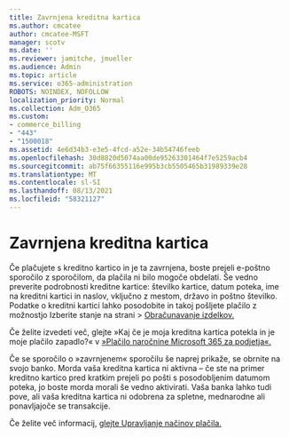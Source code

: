 ```yaml
---
title: Zavrnjena kreditna kartica
ms.author: cmcatee
author: cmcatee-MSFT
manager: scotv
ms.date: ''
ms.reviewer: jamitche, jmueller
ms.audience: Admin
ms.topic: article
ms.service: o365-administration
ROBOTS: NOINDEX, NOFOLLOW
localization_priority: Normal
ms.collection: Adm_O365
ms.custom:
- commerce_billing
- "443"
- "1500018"
ms.assetid: 4e6d34b3-e3e5-4fcd-a52e-34b54746feeb
ms.openlocfilehash: 30d8820d5074aa00de95263301464f7e5259acb4
ms.sourcegitcommit: ab75f66355116e995b3cb5505465b31989339e28
ms.translationtype: MT
ms.contentlocale: sl-SI
ms.lasthandoff: 08/13/2021
ms.locfileid: "58321127"
---
```

# <a name="declined-credit-card"></a>Zavrnjena kreditna kartica

Če plačujete s kreditno kartico in je ta zavrnjena, boste prejeli e-poštno sporočilo z sporočilom, da plačila ni bilo mogoče obdelati. Še vedno preverite [](https://go.microsoft.com/fwlink/p/?linkid=842054) podrobnosti kreditne kartice: številko kartice, datum poteka, ime na kreditni kartici in naslov, vključno z mestom, državo in poštno številko. Podatke o kreditni kartici lahko posodobite in  takoj pošljete plačilo z možnostjo Izberite stanje na strani  >  [Obračunavanje izdelkov.](https://go.microsoft.com/fwlink/p/?linkid=842054)

Če želite izvedeti več, glejte »Kaj če je moja kreditna kartica potekla in je moje plačilo zapadlo?« v [»Plačilo naročnine Microsoft 365 za podjetja«.](https://docs.microsoft.com/microsoft-365/commerce/billing-and-payments/pay-for-your-subscription#what-if-my-credit-card-was-declined-and-my-payment-is-past-due)
  
Če se sporočilo o »zavrnjenem« sporočilu še naprej prikaže, se obrnite na svojo banko. Morda vaša kreditna kartica ni aktivna – če ste na primer kreditno kartico pred kratkim prejeli po pošti s posodobljenim datumom poteka, jo boste morda morali še vedno aktivirati. Vaša banka lahko tudi pove, ali vaša kreditna kartica ni odobrena za spletne, mednarodne ali ponavljajoče se transakcije.
  
Če želite več informacij, [glejte Upravljanje načinov plačila.](https://docs.microsoft.com/microsoft-365/commerce/billing-and-payments/manage-payment-methods)